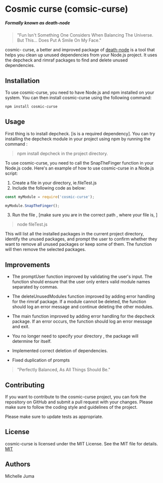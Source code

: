 # Cosmic curse (comsic-curse)

##### Formally known as death-node

> "Fun Isn't Something One Considers When Balancing The Universe. But This... Does Put A Smile On My Face." 

cosmic- curse, a better and improved package of [death-node](https://www.npmjs.com/package/death-node) is a tool that helps you clean up unused dependencies from your Node.js project. It uses the depcheck and rimraf packages to find and delete unused dependencies.


## Installation

To use cosmic-curse, you need to have Node.js and npm installed on your system. You can then install cosmic-curse using the following command:

```bash
npm install cosmic-curse

```

## Usage

First thing is to install depcheck. [is is a required dependency]. 
You can try installing the depcheck module in your project using npm by running the command : 
> npm install depcheck
in the project directory.

To use cosmic-curse, you need to call the SnapTheFinger function in your Node.js code. Here's an example of how to use cosmic-curse in a Node.js script:

1. Create a file in your directory, ie.fileTest.js
2. Include the following code as below:

```javascript
const myModule = require('cosmic-curse');

myModule.SnapTheFinger();


```
3. Run the file , [make sure you are in the correct path , where your file is, ]

> node fileTest.js


This will list all the installed packages in the current project directory, identify the unused packages, and prompt the user to confirm whether they want to remove all unused packages or keep some of them. The function will then remove the selected packages.



## Improvements
- The promptUser function improved by validating the user's input. The function should ensure that the user only enters valid module names separated by commas.

- The deleteUnusedModules function improved by adding error handling for the rimraf package. If a module cannot be deleted, the function should log an error message and continue deleting the other modules.

- The main function  improved by adding error handling for the depcheck package. If an error occurs, the function should log an error message and exit.

- You no longer need to specify your directory , the package will determine for itself.

- Implemented correct deletion of dependencies. 

- Fixed duplication of prompts


> "Perfectly Balanced, As All Things Should Be."

## Contributing
If you want to contribute to the cosmic-curse project, you can fork the repository on GitHub and submit a pull request with your changes. Please make sure to follow the coding style and guidelines of the project.

Please make sure to update tests as appropriate.

## License
cosmic-curse is licensed under the MIT License. See the MIT file for details.
[MIT](https://choosealicense.com/licenses/mit/)

## Authors 
 Michelle Juma 